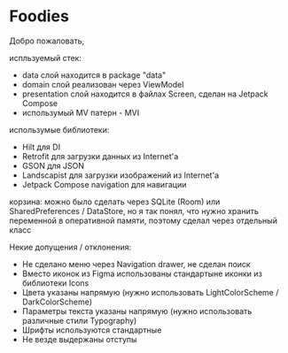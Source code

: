 # Foodies

Добро пожаловать,

испльзуемый стек:
- data слой находится в package "data"
- domain слой реализован через ViewModel
- presentation слой находится в файлах Screen, сделан на Jetpack Compose
- использумый MV патерн - MVI

использумые библиотеки:
- Hilt для DI
- Retrofit для загрузки данных из Internet'а 
- GSON для JSON
- Landscapist для загрузки изображений из Internet'а
- Jetpack Compose navigation для навигации

корзина:
можно было сделать через SQLite (Room) или SharedPreferences / DataStore,
но я так понял, что нужно хранить переменной в оперативной памяти, поэтому сделал через отдельный класс 

Некие допущения / отклонения:
- Не сделано меню через Navigation drawer, не сделан поиск
- Вместо иконок из Figma использованы стандартыне иконки из библиотеки Icons
- Цвета указаны напрямую (нужно использовать LightColorScheme / DarkColorScheme)
- Параметры текста указаны напрямую (нужно использовать различные стили Typography)
- Шрифты используются стандартные
- Не везде выдержаны отступы